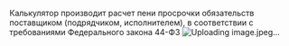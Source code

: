 Калькулятор производит расчет пени просрочки обязательств поставщиком (подрядчиком, исполнителем), в соответствии с требованиями  Федерального закона 44-ФЗ
![Uploading image.jpeg…]()
